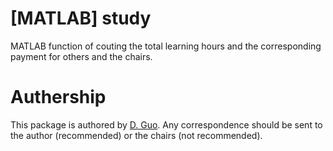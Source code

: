 # [MATLAB] study 
MATLAB function of couting the total learning hours and the corresponding payment for others and the chairs.
# Authership
This package is authored by [D. Guo](https://github.com/aihkoo "aihkoo"). Any correspondence should be sent to the author (recommended) or the chairs (not recommended).